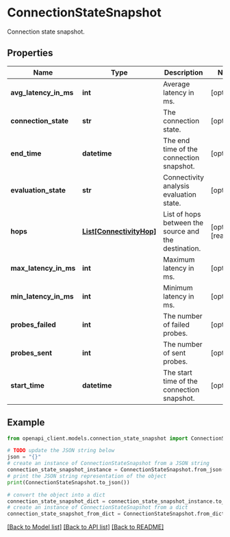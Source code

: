 # ConnectionStateSnapshot

Connection state snapshot.

## Properties

Name | Type | Description | Notes
------------ | ------------- | ------------- | -------------
**avg_latency_in_ms** | **int** | Average latency in ms. | [optional] 
**connection_state** | **str** | The connection state. | [optional] 
**end_time** | **datetime** | The end time of the connection snapshot. | [optional] 
**evaluation_state** | **str** | Connectivity analysis evaluation state. | [optional] 
**hops** | [**List[ConnectivityHop]**](ConnectivityHop.md) | List of hops between the source and the destination. | [optional] [readonly] 
**max_latency_in_ms** | **int** | Maximum latency in ms. | [optional] 
**min_latency_in_ms** | **int** | Minimum latency in ms. | [optional] 
**probes_failed** | **int** | The number of failed probes. | [optional] 
**probes_sent** | **int** | The number of sent probes. | [optional] 
**start_time** | **datetime** | The start time of the connection snapshot. | [optional] 

## Example

```python
from openapi_client.models.connection_state_snapshot import ConnectionStateSnapshot

# TODO update the JSON string below
json = "{}"
# create an instance of ConnectionStateSnapshot from a JSON string
connection_state_snapshot_instance = ConnectionStateSnapshot.from_json(json)
# print the JSON string representation of the object
print(ConnectionStateSnapshot.to_json())

# convert the object into a dict
connection_state_snapshot_dict = connection_state_snapshot_instance.to_dict()
# create an instance of ConnectionStateSnapshot from a dict
connection_state_snapshot_from_dict = ConnectionStateSnapshot.from_dict(connection_state_snapshot_dict)
```
[[Back to Model list]](../README.md#documentation-for-models) [[Back to API list]](../README.md#documentation-for-api-endpoints) [[Back to README]](../README.md)


